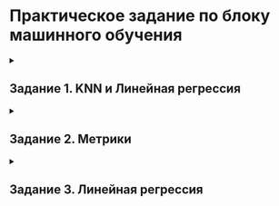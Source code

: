# Практическое задание по блоку машинного обучения

<details>
  <summary>
  
  ## Задание 1. KNN и Линейная регрессия  
    
  </summary>
  
  Сгенерировать случайным образом 3 набора данных(см. картинки).
  
  ![image](https://github.com/Rivgad/innopolis.machine_learning_assignments/assets/55663166/198e8916-43ed-4379-9f85-62e00b39e72f)
  
  Количество точек в каждом от 100 до 200. Цветом обозначены метки классов.

  Для каждого набора данных:
  - Разделить датасет на train/test(80/20)
  - Обучить и протестировать KNN
  - Построить графики точности классификации(на train/testвыборках) при разных k(1...8)
  - Пользуясь стандартными методами из scikit-learn вычислить точность, полноту и F1-меру, построить матрицу расхождений
  
</details>

<details>
  <summary>
  
  ## Задание 2. Метрики  
    
  </summary>
  
  25 объектов классифицированы на 3 класса:
  - C="Cat"
  - F="Fish"
  - H="Hen"

  #### истинные значения
  y_true = [ C,C,C,C,C,C, &nbsp; F,F,F,F,F,F,F,F,F,F, &nbsp; H,H,H,H,H,H,H,H,H ]
  #### результат системы
  y_pred = [ C,C,C,C,H,F, &nbsp; C,C,C,C,C,C,H,H,F,F, &nbsp; C,C,C,H,H,H,H,H,H ]

  Написать код на python, который воспроизводитвывод, представленный ниже (не используя сторонние библиотеки, кроме numpy):

  ![image](https://github.com/Rivgad/innopolis.machine_learning_assignments/assets/55663166/1eb4873f-1743-4062-acd9-a96ea82cdc6c)

</details>

<details>
  <summary>
  
  ## Задание 3. Линейная регрессия  
    
  </summary>

  1. Самостоятельно выберите набор данных, над которым вы хотите работать.
  2. Загрузите данные и напишите код, чтобы разбить набор на обучающий и тестовый наборы данных. Выберите как минимум 3 переменных, которые вы можете использовать для прогнозирования значений некоторой целевой переменной в наборе.
  3. Измерьте точность вашей модели на тренировочном и тестовом наборе данных. Обучите простую (одномерную) линейную регрессию для каждой выбранной переменной. Какая из них дает лучший R<sup>2</sup>?
  
</details>

